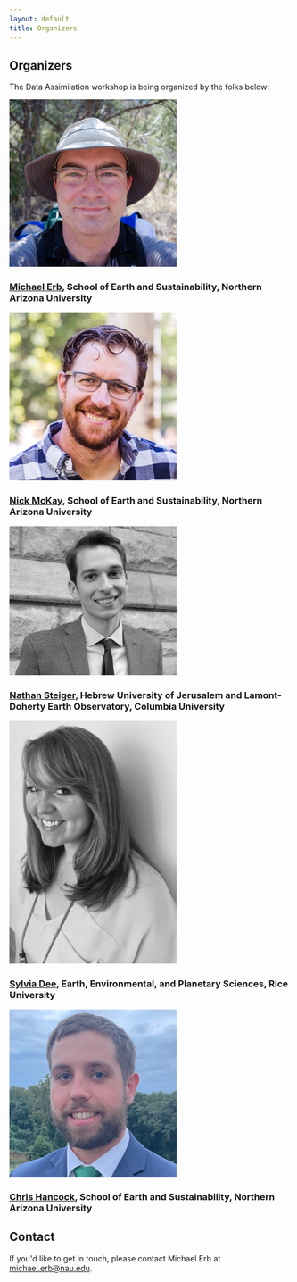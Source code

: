 ```yaml
---
layout: default
title: Organizers
---
```


## Organizers

The Data Assimilation workshop is being organized by the folks below:

<img src="images/MichaelErb.jpg" alt="Michael Erb" width="300px">

### [Michael Erb](https://www.michaelerb.org/), School of Earth and Sustainability, Northern Arizona University

<img src="images/NickMcKay.jpg" alt="Nick McKay" width="300px">

### [Nick McKay](https://www.cefns.nau.edu/~npm4/), School of Earth and Sustainability, Northern Arizona University

<img src="images/NathanSteiger.jpg" alt="Nathan Steiger" width="300px">

### [Nathan Steiger](https://njsteiger.github.io/), Hebrew University of Jerusalem and Lamont-Doherty Earth Observatory, Columbia University

<img src="images/SylviaDee.jpg" alt="Sylvia Dee" width="300px">

### [Sylvia Dee](https://sylviadeeclimate.org/), Earth, Environmental, and Planetary Sciences, Rice University

<img src="images/ChrisHancock.jpg" alt="Chris Hancock" width="300px">

### [Chris Hancock](https://www.cefns.nau.edu/~npm4/), School of Earth and Sustainability, Northern Arizona University

## Contact

If you'd like to get in touch, please contact Michael Erb at michael.erb@nau.edu.
